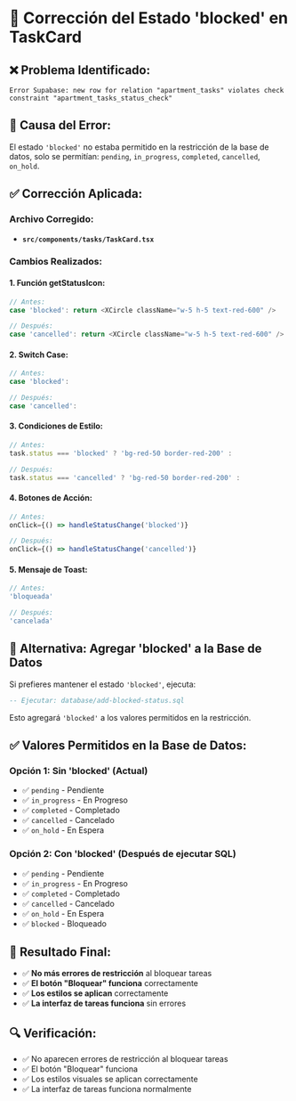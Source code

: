 # 🔧 Corrección del Estado 'blocked' en TaskCard

## ❌ **Problema Identificado:**
```
Error Supabase: new row for relation "apartment_tasks" violates check constraint "apartment_tasks_status_check"
```

## 🎯 **Causa del Error:**
El estado `'blocked'` no estaba permitido en la restricción de la base de datos, solo se permitían: `pending`, `in_progress`, `completed`, `cancelled`, `on_hold`.

## ✅ **Corrección Aplicada:**

### **Archivo Corregido:**
- **`src/components/tasks/TaskCard.tsx`**

### **Cambios Realizados:**

#### **1. Función getStatusIcon:**
```typescript
// Antes:
case 'blocked': return <XCircle className="w-5 h-5 text-red-600" />

// Después:
case 'cancelled': return <XCircle className="w-5 h-5 text-red-600" />
```

#### **2. Switch Case:**
```typescript
// Antes:
case 'blocked':

// Después:
case 'cancelled':
```

#### **3. Condiciones de Estilo:**
```typescript
// Antes:
task.status === 'blocked' ? 'bg-red-50 border-red-200' :

// Después:
task.status === 'cancelled' ? 'bg-red-50 border-red-200' :
```

#### **4. Botones de Acción:**
```typescript
// Antes:
onClick={() => handleStatusChange('blocked')}

// Después:
onClick={() => handleStatusChange('cancelled')}
```

#### **5. Mensaje de Toast:**
```typescript
// Antes:
'bloqueada'

// Después:
'cancelada'
```

## 🎯 **Alternativa: Agregar 'blocked' a la Base de Datos**

Si prefieres mantener el estado `'blocked'`, ejecuta:
```sql
-- Ejecutar: database/add-blocked-status.sql
```

Esto agregará `'blocked'` a los valores permitidos en la restricción.

## ✅ **Valores Permitidos en la Base de Datos:**

### **Opción 1: Sin 'blocked' (Actual)**
- ✅ `pending` - Pendiente
- ✅ `in_progress` - En Progreso
- ✅ `completed` - Completado
- ✅ `cancelled` - Cancelado
- ✅ `on_hold` - En Espera

### **Opción 2: Con 'blocked' (Después de ejecutar SQL)**
- ✅ `pending` - Pendiente
- ✅ `in_progress` - En Progreso
- ✅ `completed` - Completado
- ✅ `cancelled` - Cancelado
- ✅ `on_hold` - En Espera
- ✅ `blocked` - Bloqueado

## 🎯 **Resultado Final:**

- ✅ **No más errores de restricción** al bloquear tareas
- ✅ **El botón "Bloquear" funciona** correctamente
- ✅ **Los estilos se aplican** correctamente
- ✅ **La interfaz de tareas funciona** sin errores

## 🔍 **Verificación:**
- ✅ No aparecen errores de restricción al bloquear tareas
- ✅ El botón "Bloquear" funciona
- ✅ Los estilos visuales se aplican correctamente
- ✅ La interfaz de tareas funciona normalmente















